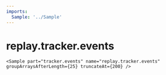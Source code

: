```yaml
---
imports:
  Sample: '../Sample'
---
```


# replay.tracker.events

```render
<Sample part="tracker.events" name="replay.tracker.events" groupArraysAfterLength={25} truncateAt={200} />
```
  